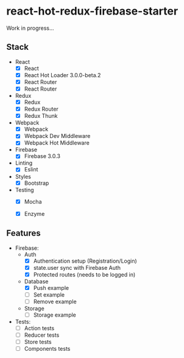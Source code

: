react-hot-redux-firebase-starter
=====================

Work in progress...

## Stack

- React
  - [X] React
  - [X] React Hot Loader 3.0.0-beta.2
  - [X] React Router
  - [X] React Router
- Redux
  - [X] Redux
  - [X] Redux Router
  - [X] Redux Thunk
- Webpack    
  - [X] Webpack
  - [X] Webpack Dev Middleware
  - [X] Webpack Hot Middleware
- Firebase
  - [X] Firebase 3.0.3
- Linting
  - [X] Eslint
- Styles
  - [X] Bootstrap
- Testing
  - [X] Mocha
  - [X] Enzyme


## Features

- Firebase:
  - Auth
    - [X] Authentication setup (Registration/Login) 
    - [X] state.user sync with Firebase Auth
    - [X] Protected routes (needs to be logged in)
  - Database
    - [X] Push example
    - [ ] Set example
    - [ ] Remove example 
  - Storage
    - [ ] Storage example
- Tests:
  - [ ] Action tests
  - [ ] Reducer tests
  - [ ] Store tests
  - [ ] Components tests
